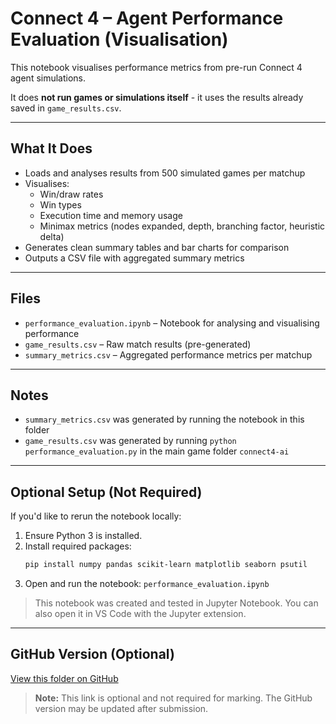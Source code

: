 # Connect 4 – Agent Performance Evaluation (Visualisation)

This notebook visualises performance metrics from pre-run Connect 4 agent simulations.

It does **not run games or simulations itself** - it uses the results already saved in `game_results.csv`.

---

## What It Does

- Loads and analyses results from 500 simulated games per matchup
- Visualises:
  - Win/draw rates
  - Win types
  - Execution time and memory usage
  - Minimax metrics (nodes expanded, depth, branching factor, heuristic delta)
- Generates clean summary tables and bar charts for comparison
- Outputs a CSV file with aggregated summary metrics

---

## Files

- `performance_evaluation.ipynb` – Notebook for analysing and visualising performance  
- `game_results.csv` – Raw match results (pre-generated)  
- `summary_metrics.csv` – Aggregated performance metrics per matchup

---

## Notes

- `summary_metrics.csv` was generated by running the notebook in this folder
- `game_results.csv` was generated by running `python performance_evaluation.py` in the main game folder `connect4-ai`

---

## Optional Setup (Not Required)

If you'd like to rerun the notebook locally:

1. Ensure Python 3 is installed.
2. Install required packages:
   ```bash
   pip install numpy pandas scikit-learn matplotlib seaborn psutil
   ```
3. Open and run the notebook: `performance_evaluation.ipynb`
> This notebook was created and tested in Jupyter Notebook. You can also open it in VS Code with the Jupyter extension.

---

## GitHub Version (Optional)

[View this folder on GitHub](https://github.com/Shelly855/connect4-evaluation)  
> **Note:** This link is optional and not required for marking. The GitHub version may be updated after submission.
